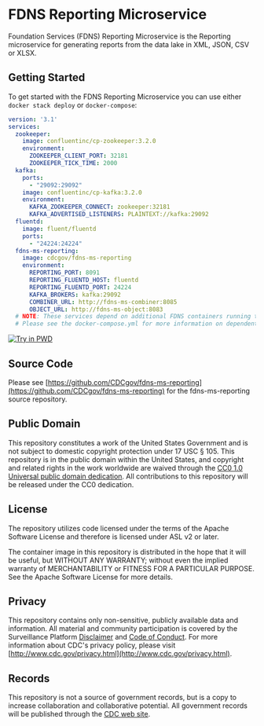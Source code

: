 # FDNS Reporting Microservice

Foundation Services (FDNS) Reporting Microservice is the Reporting microservice for generating reports from the data lake in XML, JSON, CSV or XLSX.

## Getting Started

To get started with the FDNS Reporting Microservice you can use either `docker stack deploy` or `docker-compose`:

```yaml
version: '3.1'
services:
  zookeeper:
    image: confluentinc/cp-zookeeper:3.2.0
    environment:
      ZOOKEEPER_CLIENT_PORT: 32181
      ZOOKEEPER_TICK_TIME: 2000
  kafka:
    ports:
      - "29092:29092"
    image: confluentinc/cp-kafka:3.2.0
    environment:
      KAFKA_ZOOKEEPER_CONNECT: zookeeper:32181
      KAFKA_ADVERTISED_LISTENERS: PLAINTEXT://kafka:29092
  fluentd:
    image: fluent/fluentd
    ports:
      - "24224:24224"
  fdns-ms-reporting:
    image: cdcgov/fdns-ms-reporting
    environment:
      REPORTING_PORT: 8091
      REPORTING_FLUENTD_HOST: fluentd
      REPORTING_FLUENTD_PORT: 24224
      KAFKA_BROKERS: kafka:29092
      COMBINER_URL: http://fdns-ms-combiner:8085
      OBJECT_URL: http://fdns-ms-object:8083
  # NOTE: These services depend on additional FDNS containers running that may be difficult in a low memory environment
  # Please see the docker-compose.yml for more information on dependent services
```

[![Try in PWD](https://raw.githubusercontent.com/play-with-docker/stacks/master/assets/images/button.png)](http://play-with-docker.com?stack=https://raw.githubusercontent.com/CDCgov/fdns-ms-reporting/master/stack.yml)

## Source Code

Please see [https://github.com/CDCgov/fdns-ms-reporting](https://github.com/CDCgov/fdns-ms-reporting) for the fdns-ms-reporting source repository.

## Public Domain

This repository constitutes a work of the United States Government and is not subject to domestic copyright protection under 17 USC § 105. This repository is in the public domain within the United States, and copyright and related rights in the work worldwide are waived through the [CC0 1.0 Universal public domain dedication](https://creativecommons.org/publicdomain/zero/1.0/). All contributions to this repository will be released under the CC0 dedication.

## License

The repository utilizes code licensed under the terms of the Apache Software License and therefore is licensed under ASL v2 or later.

The container image in this repository is distributed in the hope that it will be useful, but WITHOUT ANY WARRANTY; without even the implied warranty of MERCHANTABILITY or FITNESS FOR A PARTICULAR PURPOSE. See the Apache Software License for more details.

## Privacy

This repository contains only non-sensitive, publicly available data and information. All material and community participation is covered by the Surveillance Platform [Disclaimer](https://github.com/CDCgov/template/blob/master/DISCLAIMER.md) and [Code of Conduct](https://github.com/CDCgov/template/blob/master/code-of-conduct.md).
For more information about CDC's privacy policy, please visit [http://www.cdc.gov/privacy.html](http://www.cdc.gov/privacy.html).

## Records

This repository is not a source of government records, but is a copy to increase collaboration and collaborative potential. All government records will be published through the [CDC web site](http://www.cdc.gov).